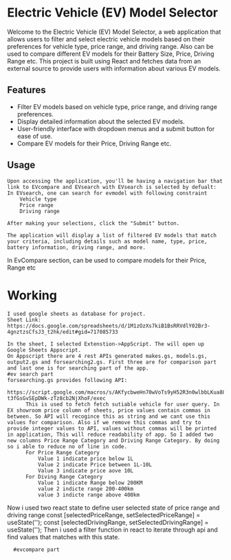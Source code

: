 # Electric Vehicle (EV) Model Selector

Welcome to the Electric Vehicle (EV) Model Selector, a web application that allows users to filter and select electric vehicle models based on their preferences for vehicle type, price range, and driving range. Also can be used to compare different EV models for their Battery Size, Price, Driving Range etc. This project is built using React and fetches data from an external source to provide users with information about various EV models.

## Features

- Filter EV models based on vehicle type, price range, and driving range preferences.
- Display detailed information about the selected EV models.
- User-friendly interface with dropdown menus and a submit button for ease of use.
- Compare EV models for their Price, Driving Range etc.
  

## Usage

    Upon accessing the application, you'll be having a navigation bar that link to EVcompare and EVsearch with EVsearch is selected by defualt:
    In EVsearch, one can search for evmodel with following constraint
        Vehicle type
        Price range
        Driving range

    After making your selections, click the "Submit" button.

    The application will display a list of filtered EV models that match your criteria, including details such as model name, type, price, battery information, driving range, and more.

   In EvCompare section, can be used to compare models for their Price, Range etc



# Working
    I used google sheets as database for project.
    Sheet Link: https://docs.google.com/spreadsheets/d/1M1zOzXs7kiB1BsRRVdlY02Br3-4gnztzsCfsJ3_t2hk/edit#gid=717085733

    In the sheet, I selected Extenstion->AppScript. The will open up Google Sheets Appscript.
    On Appscript there are 4 rest APIs generated makes.gs, models.gs, output2.gs and forsearching2.gs. First three are for comparison part and last one is for searching part of the app. 
    #ev search part
    forsearching.gs provides following API:
          https://script.google.com/macros/s/AKfycbweHn70wVoTs9yH52R3n0wlbbLKua88Ts8NwIHy-t3fGsGvSEpDWk-zTz8cb2NjXhoF/exec
          This is used to fetch fetch sutiable vehicle for user query. In EX showroom price column of sheets, price values contain commas in between. So API will recogince this as string and we cant use this values for comparison. Also if we remove this commas and try to provide integer values to API, values without commas will be printed in application, This will reduce readability of app. So I added two new columns Price Range Category and Driving Range Category. By doing so i able to reduce no of line in code.
          For Price Range Category 
              Value 1 indicate price below 1L
              Value 2 indicate Price between 1L-10L
              Value 3 indicate price aove 10L
          For Diving Range Category
              Value 1 indicate Range below 200KM
              value 2 indicte range 200-400km
              value 3 indicte range above 400km
  Now i used two react state to define user selected state of price range and driving range
  const [selectedPriceRange, setSelectedPriceRange] = useState('');
  const [selectedDrivingRange, setSelectedDrivingRange] = useState('');
      Then i used a filter function in react to iterate through api and find values that matches with this state.     

      #evcompare part
        
      
          



